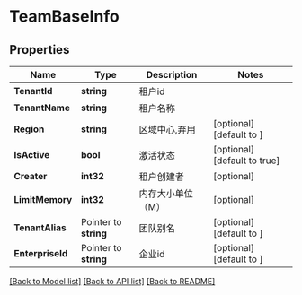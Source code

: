 # TeamBaseInfo

## Properties

Name | Type | Description | Notes
------------ | ------------- | ------------- | -------------
**TenantId** | **string** | 租户id | 
**TenantName** | **string** | 租户名称 | 
**Region** | **string** | 区域中心,弃用 | [optional] [default to ]
**IsActive** | **bool** | 激活状态 | [optional] [default to true]
**Creater** | **int32** | 租户创建者 | [optional] 
**LimitMemory** | **int32** | 内存大小单位（M） | [optional] 
**TenantAlias** | Pointer to **string** | 团队别名 | [optional] [default to ]
**EnterpriseId** | Pointer to **string** | 企业id | [optional] [default to ]

[[Back to Model list]](../README.md#documentation-for-models) [[Back to API list]](../README.md#documentation-for-api-endpoints) [[Back to README]](../README.md)


